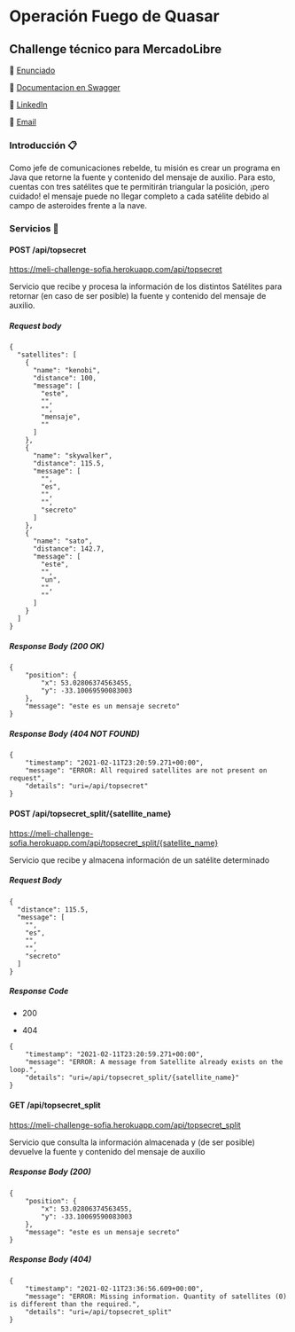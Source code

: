  
# Operación Fuego de Quasar

## Challenge técnico para MercadoLibre

🌸 [Enunciado](https://drive.google.com/file/d/1N6oZX8jjiutOrIxnnLNZzdWAfxQ0Yq1R/view?usp=sharing)

🌸 [Documentacion en Swagger](https://meli-challenge-sofia.herokuapp.com/swagger-ui.html)

🌸 [LinkedIn](https://www.linkedin.com/in/aguirresofia/)

🌸 [Email](mailto:sofiaaguirre1@hotmail.com)

### Introducción 📋

Como jefe de comunicaciones rebelde, tu misión es crear un programa en Java que retorne
la fuente y contenido del mensaje de auxilio. Para esto, cuentas con tres satélites que te
permitirán triangular la posición, ¡pero cuidado! el mensaje puede no llegar completo a cada
satélite debido al campo de asteroides frente a la nave.

### Servicios 🚀 

#### POST /api/topsecret

https://meli-challenge-sofia.herokuapp.com/api/topsecret

Servicio que recibe y procesa la información de los distintos Satélites para retornar (en caso de ser posible) 
la fuente y contenido del mensaje de auxilio.

##### Request body

```
{
  "satellites": [
    {
      "name": "kenobi",
      "distance": 100,
      "message": [
        "este",
        "",
        "",
        "mensaje",
        ""
      ]
    },
    {
      "name": "skywalker",
      "distance": 115.5,
      "message": [
        "",
        "es",
        "",
        "",
        "secreto"
      ]
    },
    {
      "name": "sato",
      "distance": 142.7,
      "message": [
        "este",
        "",
        "un",
        "",
        ""
      ]
    }
  ]
}
```

##### Response Body (200 OK)

```
{
    "position": {
        "x": 53.02806374563455,
        "y": -33.10069590083003
    },
    "message": "este es un mensaje secreto"
}
```

##### Response Body (404 NOT FOUND)

```
{
    "timestamp": "2021-02-11T23:20:59.271+00:00",
    "message": "ERROR: All required satellites are not present on request",
    "details": "uri=/api/topsecret"
}
```
#### POST /api/topsecret_split/{satellite_name}

https://meli-challenge-sofia.herokuapp.com/api/topsecret_split/{satellite_name}

Servicio que recibe y almacena información de un satélite determinado

##### Request Body

```
{
  "distance": 115.5,
  "message": [
    "",
    "es",
    "",
    "",
    "secreto"
  ]
}
```
##### Response Code

- 200

- 404

```
{
    "timestamp": "2021-02-11T23:20:59.271+00:00",
    "message": "ERROR: A message from Satellite already exists on the loop.",
    "details": "uri=/api/topsecret_split/{satellite_name}"
}
```

#### GET /api/topsecret_split

https://meli-challenge-sofia.herokuapp.com/api/topsecret_split

Servicio que consulta la información almacenada y (de ser posible) devuelve la fuente y contenido del mensaje de auxilio

##### Response Body (200)

```
{
    "position": {
        "x": 53.02806374563455,
        "y": -33.10069590083003
    },
    "message": "este es un mensaje secreto"
}
```

##### Response Body (404)

``` 
{
    "timestamp": "2021-02-11T23:36:56.609+00:00",
    "message": "ERROR: Missing information. Quantity of satellites (0) is different than the required.",
    "details": "uri=/api/topsecret_split"
}
```
















